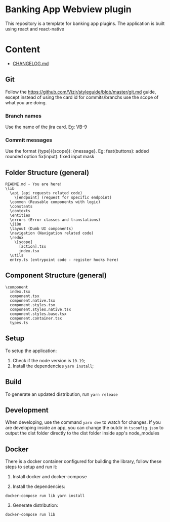 # Banking App Webview plugin

This repository is a template for banking app plugins. The application is built using react and react-native

# Content #

- [CHANGELOG.md](./CHANGELOG.md)

## Git

Follow the https://github.com/Vizir/styleguide/blob/master/git.md guide, except
instead of using the card id for commits/branchs use the scope of what you are doing.

### Branch names

Use the name of the jira card. Eg: VB-9

### Commit messages

Use the format {type}({scope}): {message}. Eg:
feat(buttons): added rounded option
fix(input): fixed input mask

## Folder Structure (general) ##

    README.md - You are here!
    \lib
      \api (api requests related code)
        \[endpoint] (request for specific endpoint)
      \common (Reusable components with logic)
      \constants
      \contexts
      \entities
      \errors (Error classes and translations)
      \i18n
      \layout (Dumb UI components)
      \navigation (Navigation related code)
      \redux
        \[scope]
          [action].tsx
          index.tsx
      \utils
      entry.ts (entrypoint code - register hooks here)

## Component Structure (general) ##
    \component
      index.tsx
      component.tsx
      component.native.tsx
      component.styles.tsx
      component.styles.native.tsx
      component.styles.base.tsx
      component.container.tsx
      types.ts

## Setup ##
To setup the application:
1. Check if the node version is `10.19`;
2. Install the dependencies `yarn install`;

## Build ##
To generate an updated distribution, run `yarn release`

## Development ##
When developing, use the command `yarn dev` to watch for changes.
If you are developing inside an app, you can change the outdir in `tsconfig.json` to output the dist folder directly to the dist folder inside app's node_modules

## Docker ##
There is a docker container configured for building the library, follow these steps to setup and run it:

1. Install docker and docker-compose

2. Install the dependencies:
```
docker-compose run lib yarn install
```

3. Generate distribution:
```
docker-compose run lib
```

